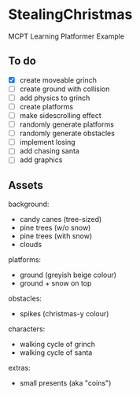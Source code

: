 # StealingChristmas
MCPT Learning Platformer Example

## To do
- [x] create moveable grinch
- [ ] create ground with collision
- [ ] add physics to grinch
- [ ] create platforms
- [ ] make sidescrolling effect
- [ ] randomly generate platforms
- [ ] randomly generate obstacles
- [ ] implement losing
- [ ] add chasing santa
- [ ] add graphics

## Assets

background:
- candy canes (tree-sized)
- pine trees (w/o snow)
- pine trees (with snow)
- clouds

platforms:
- ground (greyish beige colour)
- ground + snow on top

obstacles:
- spikes (christmas-y colour)

characters:
- walking cycle of grinch
- walking cycle of santa

extras:
- small presents (aka "coins")
